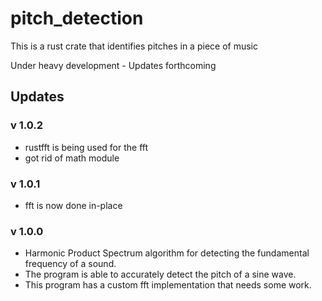 # pitch_detection
This is a rust crate that identifies pitches in a piece of music

Under heavy development - Updates forthcoming

## Updates
### v 1.0.2
* rustfft is being used for the fft
* got rid of math module

### v 1.0.1
* fft is now done in-place

### v 1.0.0
* Harmonic Product Spectrum algorithm for detecting the fundamental frequency of a sound.
* The program is able to accurately detect the pitch of a sine wave.
* This program has a custom fft implementation that needs some work.